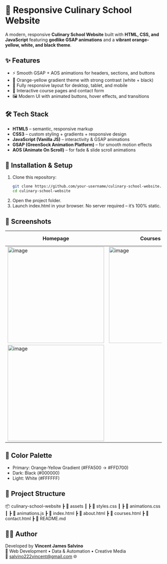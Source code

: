 # 🍳 Responsive Culinary School Website

A modern, responsive **Culinary School Website** built with **HTML, CSS, and JavaScript** featuring **godlike GSAP animations** and a **vibrant orange-yellow, white, and black theme**.

## ✨ Features
- ⚡ Smooth GSAP + AOS animations for headers, sections, and buttons  
- 🎨 Orange-yellow gradient theme with strong contrast (white + black)  
- 📱 Fully responsive layout for desktop, tablet, and mobile  
- 🎥 Interactive course pages and contact form  
- 🖼️ Modern UI with animated buttons, hover effects, and transitions  

## 🛠️ Tech Stack
- **HTML5** – semantic, responsive markup  
- **CSS3** – custom styling + gradients + responsive design  
- **JavaScript (Vanilla JS)** – interactivity & GSAP animations  
- **GSAP (GreenSock Animation Platform)** – for smooth motion effects  
- **AOS (Animate On Scroll)** – for fade & slide scroll animations  

## 🚀 Installation & Setup
1. Clone this repository:
   ```bash
   git clone https://github.com/your-username/culinary-school-website.git
   cd culinary-school-website
   ```
2. Open the project folder.
3. Launch index.html in your browser.
No server required – it’s 100% static.

## 📸 Screenshots

| Homepage                      | Courses Page                        | Contact Page                        |
| ----------------------------- | ----------------------------------- | ----------------------------------- |
| <img width="310" height="310" alt="image" src="https://github.com/user-attachments/assets/e9471c47-b3ef-47bc-8005-2b88599d6d9b" />     | <img width="310" height="310" alt="image" src="https://github.com/user-attachments/assets/03f2d5bb-350a-495a-ad1c-f735740b448d" />
 | <img width="310" height="310" alt="image" src="https://github.com/user-attachments/assets/1e6347cb-5dfd-426d-9fb6-12a1080ccf5e" />|

 ## 🎨 Color Palette
- Primary: Orange-Yellow Gradient (#FFA500 → #FFD700)
- Dark: Black (#000000)
- Light: White (#FFFFFF)

## 📂 Project Structure
📦 culinary-school-website
 ┣ 📂 assets
 ┃ ┣ 📜 styles.css
 ┃ ┣ 📜 animations.css
 ┃ ┣ 📜 animations.js
 ┣ 📜 index.html
 ┣ 📜 about.html
 ┣ 📜 courses.html
 ┣ 📜 contact.html
 ┣ 📜 README.md

## 👨‍💻 Author

Developed by **Vincent James Salvino**   
💼 Web Development • Data & Automation • Creative Media  
📧 salvino222vincent@gmail.com
🌐 

